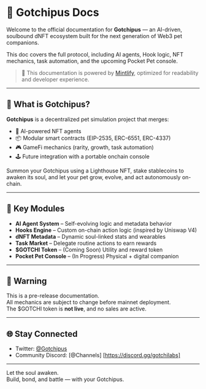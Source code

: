 # 🐙 Gotchipus Docs

Welcome to the official documentation for **Gotchipus** — an AI-driven, soulbound dNFT ecosystem built for the next generation of Web3 pet companions.

This doc covers the full protocol, including AI agents, Hook logic, NFT mechanics, task automation, and the upcoming Pocket Pet console.

> 📘 This documentation is powered by [Mintlify](https://mintlify.com), optimized for readability and developer experience.

---

## 🚀 What is Gotchipus?

**Gotchipus** is a decentralized pet simulation project that merges:
- 🧠 AI-powered NFT agents
- 📦 Modular smart contracts (EIP-2535, ERC-6551, ERC-4337)
- 🎮 GameFi mechanics (rarity, growth, task automation)
- 🕹️ Future integration with a portable onchain console

Summon your Gotchipus using a Lighthouse NFT, stake stablecoins to awaken its soul, and let your pet grow, evolve, and act autonomously on-chain.

---

## 🧱 Key Modules

- **AI Agent System** – Self-evolving logic and metadata behavior
- **Hooks Engine** – Custom on-chain action logic (inspired by Uniswap V4)
- **dNFT Metadata** – Dynamic soul-linked stats and wearables
- **Task Market** – Delegate routine actions to earn rewards
- **$GOTCHI Token** – (Coming Soon) Utility and reward token
- **Pocket Pet Console** – (In Progress) Physical + digital companion

---


## 🧪 Warning

This is a pre-release documentation.  
All mechanics are subject to change before mainnet deployment.  
The $GOTCHI token is **not live**, and no sales are active.

---

## 🌐 Stay Connected

- Twitter: [@Gotchipus](https://x.com/gotchipus)
- Community Discord: [@Channels] [https://discord.gg/gotchilabs]

---

Let the soul awaken.  
Build, bond, and battle — with your Gotchipus.